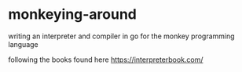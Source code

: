 # monkeying-around
writing an interpreter and compiler in go for the monkey programming language

following the books found here https://interpreterbook.com/
